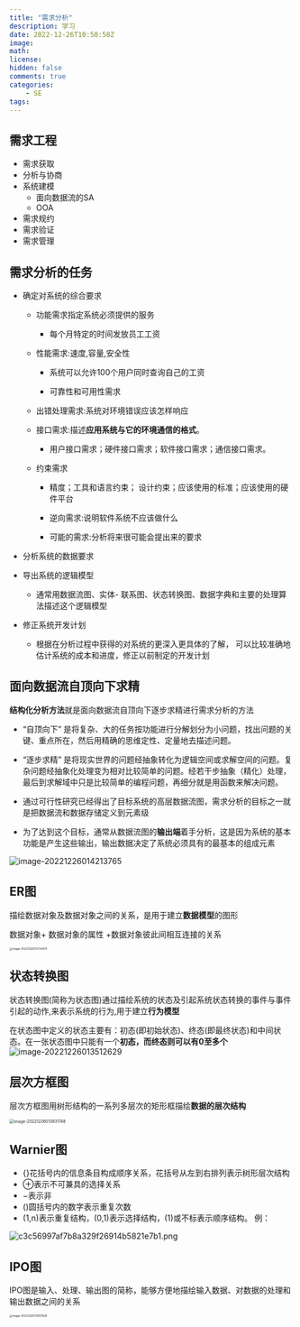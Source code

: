 ```yaml
---
title: "需求分析"
description: 学习
date: 2022-12-26T10:50:58Z
image: 
math: 
license: 
hidden: false
comments: true
categories:
    - SE 
tags:
---
```

## 需求工程

- 需求获取
- 分析与协商
- 系统建模
  - 面向数据流的SA
  - OOA
- 需求规约
- 需求验证
- 需求管理

## 需求分析的任务

- 确定对系统的综合要求 	

  - 功能需求指定系统必须提供的服务

    - 每个月特定的时间发放员工工资

  - 性能需求:速度,容量,安全性
    - 系统可以允许100个用户同时查询自己的工资


     - 可靠性和可用性需求

  

  - 出错处理需求:系统对环境错误应该怎样响应

  - 接口需求:描述**应用系统与它的环境通信的格式**。
    - 用户接口需求；硬件接口需求；软件接口需求；通信接口需求。
  - 约束需求
    - 精度；工具和语言约束； 设计约束；应该使用的标准；应该使用的硬件平台


    - 逆向需求:说明软件系统不应该做什么

  

    - 可能的需求:分析将来很可能会提出来的要求


- 分析系统的数据要求

- 导出系统的逻辑模型
  - 通常用数据流图、实体- 联系图、状态转换图、数据字典和主要的处理算法描述这个逻辑模型

- 修正系统开发计划
  - 根据在分析过程中获得的对系统的更深入更具体的了解， 可以比较准确地估计系统的成本和进度，修正以前制定的开发计划

## 面向数据流自顶向下求精

**结构化分析方法**就是面向数据流自顶向下逐步求精进行需求分析的方法

- “自顶向下” 是将复杂、大的任务按功能进行分解划分为小问题，找出问题的关键、重点所在，然后用精确的思维定性、定量地去描述问题。
- “逐步求精” 是将现实世界的问题经抽象转化为逻辑空间或求解空间的问题。复杂问题经抽象化处理变为相对比较简单的问题。经若干步抽象（精化）处理，最后到求解域中只是比较简单的编程问题，再细分就是用函数来解决问题。

- 通过可行性研究已经得出了目标系统的高层数据流图，需求分析的目标之一就是把数据流和数据存储定义到元素级
- 为了达到这个目标，通常从数据流图的**输出端**着手分析，这是因为系统的基本功能是产生这些输出，输出数据决定了系统必须具有的最基本的组成元素





![image-20221226014213765](/images/image-20221226014213765.png)

## ER图

描绘数据对象及数据对象之间的关系，是用于建立**数据模型**的图形

数据对象+ 数据对象的属性 +数据对象彼此间相互连接的关系

<img src="/images/image-20221226012734479.png" alt="image-20221226012734479" style="zoom: 33%;" />

## 状态转换图

状态转换图(简称为状态图)通过描绘系统的状态及引起系统状态转换的事件与事件引起的动作,来表示系统的行为,用于建立**行为模型**

在状态图中定义的状态主要有：初态(即初始状态)、终态(即最终状态)和中间状态。在一张状态图中只能有一个**初态，而终态则可以有0至多个**
![image-20221226013512629](/images/image-20221226013512629.png)

## 层次方框图

层次方框图用树形结构的一系列多层次的矩形框描绘**数据的层次结构**

<img src="/images/image-20221226013831748.png" alt="image-20221226013831748" style="zoom: 50%;" />

## Warnier图

- {}花括号内的信息条目构成顺序关系，花括号从左到右排列表示树形层次结构
- ⊕表示不可兼具的选择关系
- −表示非
- ()圆括号内的数字表示重复次数
- (1,n)表示重复结构，(0,1)表示选择结构，(1)或不标表示顺序结构。 例：

![c3c56997af7b8a329f26914b5821e7b1.png](/images/c3c56997af7b8a329f26914b5821e7b1.png)

## IPO图

IPO图是输入、处理、输出图的简称，能够方便地描绘输入数据、对数据的处理和输出数据之间的关系

<img src="/images/image-20221226013907828.png" alt="image-20221226013907828" style="zoom: 33%;" />